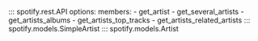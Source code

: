 ::: spotify.rest.API
    options:
      members:
        - get_artist
        - get_several_artists
        - get_artists_albums
        - get_artists_top_tracks
        - get_artists_related_artists
::: spotify.models.SimpleArtist
::: spotify.models.Artist
